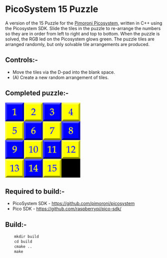 # PicoSystem 15 Puzzle

A version of the 15 Puzzle for the [Pimoroni Picosystem](https://shop.pimoroni.com/products/picosystem?variant=32369546985555), written in C++ using the Picosystem SDK.  Slide the tiles in the puzzle to re-arrange the numbers so they are in order from left to right and top to bottom. When the puzzle is solved, the RGB led on the Picosystem glows green. The puzzle tiles are arranged randomly, but only solvable tile arrangements are produced.

## Controls:-
- Move the tiles via the D-pad into the blank space.
- (A) Create a new random arrangement of tiles.

## Completed puzzle:-

![15 Puzzle](assets/puzzle.png)

## Required to build:-
- PicoSystem SDK - https://github.com/pimoroni/picosystem
- Pico SDK - https://github.com/raspberrypi/pico-sdk/

## Build:-
```
    mkdir build
    cd build
    cmake ..
    make
```
